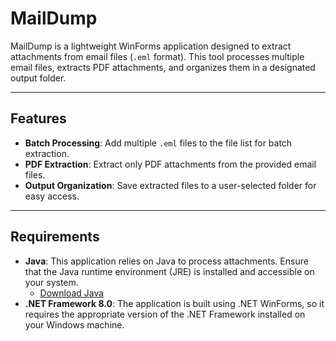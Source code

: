 # MailDump
MailDump is a lightweight WinForms application designed to extract attachments from email files (`.eml` format). This tool processes multiple email files, extracts PDF attachments, and organizes them in a designated output folder.

---

## Features
- **Batch Processing**: Add multiple `.eml` files to the file list for batch extraction.
- **PDF Extraction**: Extract only PDF attachments from the provided email files.
- **Output Organization**: Save extracted files to a user-selected folder for easy access.
---

## Requirements
- **Java**: This application relies on Java to process attachments. Ensure that the Java runtime environment (JRE) is installed and accessible on your system. 
  - [Download Java](https://www.java.com/en/download/)
- **.NET Framework 8.0**: The application is built using .NET WinForms, so it requires the appropriate version of the .NET Framework installed on your Windows machine.
